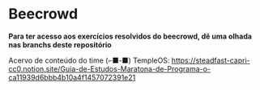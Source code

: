 # Beecrowd
**Para ter acesso aos exercícios resolvidos do beecrowd, dê uma olhada nas branchs deste repositório**


Acervo de conteúdo do time (⌐■-■) TempleOS:
https://steadfast-capri-cc0.notion.site/Guia-de-Estudos-Maratona-de-Programa-o-ca11939d6bbb4b10a4f1457072391e21

